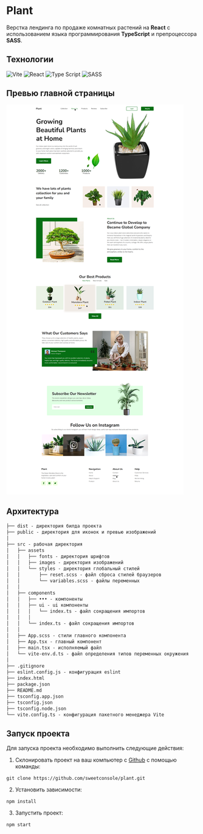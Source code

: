 # Plant

Верстка лендинга по продаже комнатных растений на <strong>React</strong> c использованием языка программирования <strong>TypeScript</strong> и препроцессора <strong>SASS</strong>.

## Технологии

<div id="steck">
  <img src="https://cdn.jsdelivr.net/gh/devicons/devicon@latest/icons/vitejs/vitejs-original.svg" width="30" height="30" alt="Vite" />
	<img src="https://cdn.jsdelivr.net/gh/devicons/devicon@latest/icons/react/react-original-wordmark.svg" width="30" height="30" alt="React"/>
  <img src="https://cdn.jsdelivr.net/gh/devicons/devicon@latest/icons/typescript/typescript-original.svg" width="30" height="30" alt="Type Script"/>
	<img src="https://cdn.jsdelivr.net/gh/devicons/devicon@latest/icons/sass/sass-original.svg" width="30" height="30" alt="SASS"/>
</div>


## Превью главной страницы

<img src="./public/screenshot.png" alt="error" >

## Архитектура

```
├── dist - директория билда проекта
├── public - директория для иконок и превью изображений
│ 
├── src - рабочая директория
│   ├── assets
│   │	├── fonts - директория шрифтов
│   │	├── images - директория изображений
│   │	└── styles - директория глобальный стилей
│   │       ├── reset.scss - файл сброса стилей браузеров
│   │       └── variables.scss - файлы переменных
│   │
│   ├── components
│   │	├── ••• - компоненты
│   │	├── ui - ui компоненты
│   │   │   └── index.ts - файл сокращения импортов
│   │   │
│   │   └── index.ts - файл сокращения импортов
│   │
│   ├── App.scss - стили главного компонента
│   ├── App.tsx - главный компонент
│   ├── main.tsx - исполняемый файл
│   └── vite-env.d.ts - файл определения типов переменных окружения 
│
├── .gitignore
├── eslint.config.js - конфигурация eslint
├── index.html
├── package.json
├── README.md
├── tsconfig.app.json
├── tsconfig.json
├── tsconfig.node.json
└── vite.config.ts - конфигурация пакетного менеджера Vite
```

## Запуск проекта

Для запуска проекта необходимо выполнить следующие действия:

1. Склонировать проект на ваш компьютер с [Github](https://github.com/sweetconsole/plant) с помощью команды:
```
git clone https://github.com/sweetconsole/plant.git
```
2. Установить зависимости:
```
npm install
```
3. Запустить проект:
```
npm start
```
